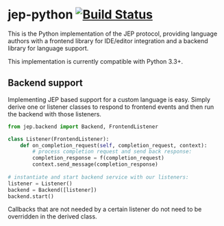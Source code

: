# jep-python [![Build Status](https://travis-ci.org/jep-project/jep-python.svg?branch=master)](https://travis-ci.org/jep-project/jep-python)
This is the Python implementation of the JEP protocol, providing language authors with a frontend library for IDE/editor
integration and a backend library for language support.

This implementation is currently compatible with Python 3.3+.

## Backend support

Implementing JEP based support for a custom language is easy. Simply derive one or listener classes to respond to frontend
events and then run the backend with those listeners.

```python
from jep.backend import Backend, FrontendListener

class Listener(FrontendListener):
    def on_completion_request(self, completion_request, context):
        # process completion request and send back response:
        completion_response = f(completion_request)
        context.send_message(completion_response)
        
# instantiate and start backend service with our listeners:
listener = Listener()
backend = Backend([listener])
backend.start()
```

Callbacks that are not needed by a certain listener do not need to be overridden in the derived class.

